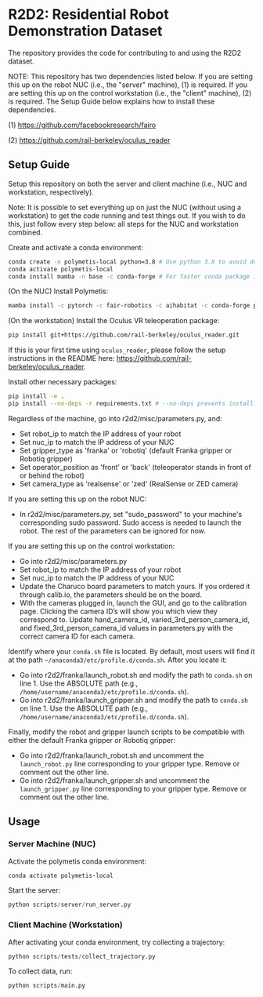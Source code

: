 # R2D2: Residential Robot Demonstration Dataset

The repository provides the code for contributing to and using the R2D2 dataset.

NOTE: This repository has two dependencies listed below. If you are setting this up on the robot NUC (i.e., the "server" machine), (1) is required. If you are setting this up on the control workstation (i.e., the "client" machine), (2) is required. The Setup Guide below explains how to install these dependencies.

(1) https://github.com/facebookresearch/fairo

(2) https://github.com/rail-berkeley/oculus_reader

## Setup Guide
Setup this repository on both the server and client machine (i.e., NUC and workstation, respectively).

Note: It is possible to set everything up on just the NUC (without using a workstation) to get the code running and test things out. If you wish to do this, just follow every step below: all steps for the NUC and workstation combined.

Create and activate a conda environment:
```bash
conda create -n polymetis-local python=3.8 # Use python 3.8 to avoid dependency issues
conda activate polymetis-local
conda install mamba -n base -c conda-forge # For faster conda package installation
```

(On the NUC) Install Polymetis:
```bash
mamba install -c pytorch -c fair-robotics -c aihabitat -c conda-forge polymetis
```

(On the workstation) Install the Oculus VR teleoperation package:
```bash
pip install git+https://github.com/rail-berkeley/oculus_reader.git
```

If this is your first time using `oculus_reader`, please follow the setup instructions in the README here: https://github.com/rail-berkeley/oculus_reader.

Install other necessary packages:

```bash
pip install -e .
pip install --no-deps -r requirements.txt # --no-deps prevents installing package dependencies to avoid dependency issues
```

Regardless of the machine, go into r2d2/misc/parameters.py, and:
- Set robot_ip to match the IP address of your robot
- Set nuc_ip to match the IP address of your NUC
- Set gripper_type as 'franka' or 'robotiq' (default Franka gripper or Robotiq gripper)
- Set operator_position as 'front' or 'back' (teleoperator stands in front of or behind the robot)
- Set camera_type as 'realsense' or 'zed' (RealSense or ZED camera)

If you are setting this up on the robot NUC:
- In r2d2/misc/parameters.py, set "sudo_password" to your machine's corresponding sudo password. Sudo access is needed to launch the robot. The rest of the parameters can be ignored for now.

If you are setting this up on the control workstation:
- Go into r2d2/misc/parameters.py
- Set robot_ip to match the IP address of your robot
- Set nuc_ip to match the IP address of your NUC
- Update the Charuco board parameters to match yours. If you ordered it through calib.io, the parameters should be on the board.
- With the cameras plugged in, launch the GUI, and go to the calibration page. Clicking the camera ID’s will show you which view they correspond to. Update hand_camera_id, varied_3rd_person_camera_id, and fixed_3rd_person_camera_id values in parameters.py with the correct camera ID for each camera.

Identify where your `conda.sh` file is located. By default, most users will find it at the path `~/anaconda3/etc/profile.d/conda.sh`. After you locate it:
- Go into r2d2/franka/launch_robot.sh and modify the path to `conda.sh` on line 1. Use the ABSOLUTE path (e.g., `/home/username/anaconda3/etc/profile.d/conda.sh`).
- Go into r2d2/franka/launch_gripper.sh and modify the path to `conda.sh` on line 1. Use the ABSOLUTE path (e.g., `/home/username/anaconda3/etc/profile.d/conda.sh`).

Finally, modify the robot and gripper launch scripts to be compatible with either the default Franka gripper or Robotiq gripper:
- Go into r2d2/franka/launch_robot.sh and uncomment the `launch_robot.py` line corresponding to your gripper type. Remove or comment out the other line.
- Go into r2d2/franka/launch_gripper.sh and uncomment the `launch_gripper.py` line corresponding to your gripper type. Remove or comment out the other line.

## Usage

### Server Machine (NUC)
Activate the polymetis conda environment:

```bash
conda activate polymetis-local
```

Start the server:

```python
python scripts/server/run_server.py
```

### Client Machine (Workstation)
After activating your conda environment, try collecting a trajectory:

```python
python scripts/tests/collect_trajectory.py
```

To collect data, run:
```python
python scripts/main.py
```